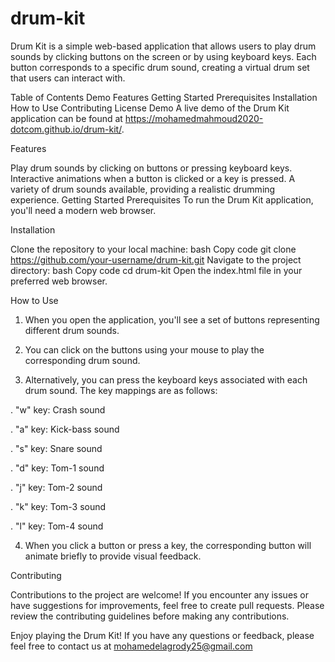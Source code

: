 # drum-kit
Drum Kit is a simple web-based application that allows users to play drum sounds by clicking buttons on the screen or by using keyboard keys. Each button corresponds to a specific drum sound, creating a virtual drum set that users can interact with.

Table of Contents
Demo
Features
Getting Started
Prerequisites
Installation
How to Use
Contributing
License
Demo
A live demo of the Drum Kit application can be found at https://mohamedmahmoud2020-dotcom.github.io/drum-kit/.

Features

Play drum sounds by clicking on buttons or pressing keyboard keys.
Interactive animations when a button is clicked or a key is pressed.
A variety of drum sounds available, providing a realistic drumming experience.
Getting Started
Prerequisites
To run the Drum Kit application, you'll need a modern web browser.

Installation 

Clone the repository to your local machine:
bash
Copy code
git clone https://github.com/your-username/drum-kit.git
Navigate to the project directory:
bash
Copy code
cd drum-kit
Open the index.html file in your preferred web browser.

How to Use

1. When you open the application, you'll see a set of buttons representing different drum sounds.

2. You can click on the buttons using your mouse to play the corresponding drum sound.

3. Alternatively, you can press the keyboard keys associated with each drum sound. The key mappings are as follows:

. "w" key: Crash sound

. "a" key: Kick-bass sound

. "s" key: Snare sound

. "d" key: Tom-1 sound

. "j" key: Tom-2 sound

. "k" key: Tom-3 sound

. "l" key: Tom-4 sound

4. When you click a button or press a key, the corresponding button will animate briefly to provide visual feedback.

Contributing

Contributions to the project are welcome! If you encounter any issues or have suggestions for improvements, feel free to create pull requests. Please review the contributing guidelines before making any contributions.

Enjoy playing the Drum Kit! If you have any questions or feedback, please feel free to contact us at mohamedelagrody25@gmail.com
